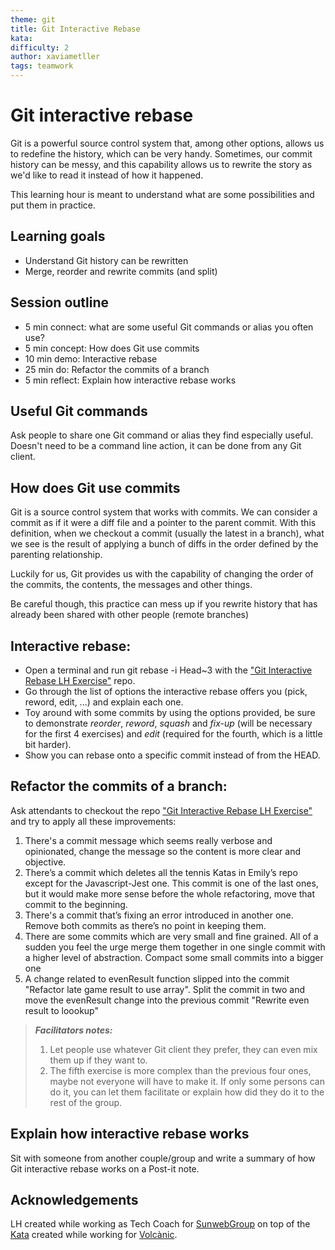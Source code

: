 ```yaml
---
theme: git
title: Git Interactive Rebase
kata: 
difficulty: 2
author: xaviametller
tags: teamwork
---
```


# Git interactive rebase

Git is a powerful source control system that, among other options, allows us to redefine the history, which can be very handy. Sometimes, our commit history can be messy, and this capability allows us to rewrite the story as we'd like to read it instead of how it happened.

This learning hour is meant to understand what are some possibilities and put them in practice.

## Learning goals
* Understand Git history can be rewritten
* Merge, reorder and rewrite commits (and split)

## Session outline
* 5 min connect: what are some useful Git commands or alias you often use?
* 5 min concept: How does Git use commits
* 10 min demo: Interactive rebase
* 25 min do: Refactor the commits of a branch
* 5 min reflect: Explain how interactive rebase works

## Useful Git commands
Ask people to share one Git command or alias they find especially useful. Doesn't need to be a command line action, it can be done from any Git client.

## How does Git use commits
Git is a source control system that works with commits. We can consider a commit as if it were a diff file and a pointer to the parent commit. With this definition, when we checkout a commit (usually the latest in a branch), what we see is the result of applying a bunch of diffs in the order defined by the parenting relationship.

Luckily for us, Git provides us with the capability of changing the order of the commits, the contents, the messages and other things. 

Be careful though, this practice can mess up if you rewrite history that has already been shared with other people (remote branches)

## Interactive rebase:
* Open a terminal and run git rebase -i Head~3 with the ["Git Interactive Rebase LH Exercise"](https://github.com/xrecoba/Git-Interactive-Rebase-LH-Exercise) repo. 
* Go through the list of options the interactive rebase offers you (pick, reword, edit, ...) and explain each one.
* Toy around with some commits by using the options provided, be sure to demonstrate _reorder_, _reword_, _squash_ and _fix-up_ (will be necessary for the first 4 exercises) and _edit_ (required for the fourth, which is a little bit harder).
* Show you can rebase onto a specific commit instead of from the HEAD.

## Refactor the commits of a branch:
Ask attendants to checkout the repo ["Git Interactive Rebase LH Exercise"](https://github.com/xrecoba/Git-Interactive-Rebase-LH-Exercise) and try to apply all these improvements:
1. There's a commit message which seems really verbose and opinionated, change the message so the content is more clear and objective.
2. There’s a commit which deletes all the tennis Katas in Emily’s repo except for the Javascript-Jest one. This commit is one of the last ones, but it would make more sense before the whole refactoring, move that commit to the beginning.
3. There's a commit that’s fixing an error introduced in another one. Remove both commits as there’s no point in keeping them.
4. There are some commits which are very small and fine grained. All of a sudden you feel the urge merge them together in one single commit with a higher level of abstraction.
Compact some small commits into a bigger one
5. A change related to evenResult function slipped into the commit "Refactor late game result to use array".
Split the commit in two and move the evenResult change into the previous commit "Rewrite even result to loookup"

> **_Facilitators notes:_** 
> 1. Let people use whatever Git client they prefer, they can even mix them up if they want to.
> 2. The fifth exercise is more complex than the previous four ones, maybe not everyone will have to make it. If only some persons can do it, you can let them facilitate or explain how did they do it to the rest of the group.

## Explain how interactive rebase works
Sit with someone from another couple/group and write a summary of how Git interactive rebase works on a Post-it note.

## Acknowledgements
LH created while working as Tech Coach for [SunwebGroup](https://www.sunwebgroup.com/) on top of the [Kata](https://github.com/xrecoba/Tennis-Refactoring-Git-Kata) created while working for [Volcànic](https://volcanicinternet.com/en/).
